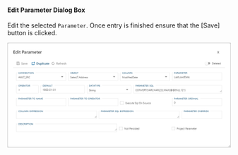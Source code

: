 #### Edit Parameter Dialog Box  

Edit the selected `Parameter`.  Once entry is finished ensure that the [Save] button is clicked.

<img 
    src="images/bimlflex-app-dialog-edit-parameter.png" 
    class="border-image" 
    style="border: 1px solid #CCC;" 
    title="Edit Parameter Dialog Box" 
/>
